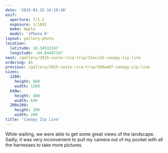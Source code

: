 ```yaml
---
date: '2015-01-15 16:10:48'
exif:
  aperture: f/2.2
  exposure: 1/1041
  make: Apple
  model: 'iPhone 6'
layout: gallery-photo
location:
  latitude: 10.34532167
  longitude: -84.84487167
next: /gallery/2015-costa-rica-trip/15acca5-canopy-zip-line
ordering: 81
previous: /gallery/2015-costa-rica-trip/388aa87-canopy-zip-line
sizes:
  1280:
    height: 960
    width: 1280
  640w:
    height: 480
    width: 640
  200x200:
    height: 200
    width: 200
title: 'Canopy Zip Line'
---
```


While waiting, we were able to get some great views of the landscape. Sadly, it was very inconvenient to pull my camera out of my pocket with all the harnesses to take more pictures.
